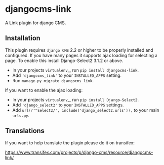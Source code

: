 djangocms-link
==============

A Link plugin for django CMS.


Installation
------------

This plugin requires `django CMS` 2.2 or higher to be properly installed and
configured. If you have many pages it supports ajax loading for selecting a page.
To enable this install Django-Select2 3.1.2 or above.

* In your projects `virtualenv`_, run ``pip install djangocms-link``.
* Add ``'djangocms_link'`` to your ``INSTALLED_APPS`` setting.
* Run ``manage.py migrate djangocms_link``.

If you want to enable the ajax loading:

* In your projects `virtualenv`_, run ``pip install Django-Select2``.
* Add ``'django_select2'`` to your ``INSTALLED_APPS`` settings.
* Add ``url(r'^select2/', include('django_select2.urls')),`` to your main ``urls.py``.

Translations
------------

If you want to help translate the plugin please do it on transifex:

https://www.transifex.com/projects/p/django-cms/resource/djangocms-link/

